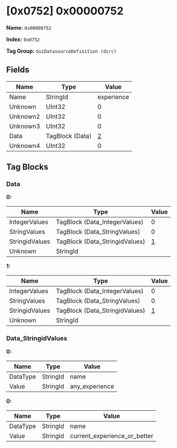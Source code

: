 # [0x0752] 0x00000752

**Name:** ```0x00000752```

**Index:** ```0x0752```

**Tag Group:** ```GuiDatasourceDefinition (dsrc)```

## Fields

Name	| Type	| Value
---	|---	|---	|
Name	|StringId	|experience
Unknown	|UInt32	|0
Unknown2	|UInt32	|0
Unknown3	|UInt32	|0
Data	|TagBlock (Data)	|[2](#data)
Unknown4	|UInt32	|0


## Tag Blocks

### Data

**0:**

Name	| Type	| Value
---	|---	|---	|
IntegerValues	|TagBlock (Data_IntegerValues)	|0
StringValues	|TagBlock (Data_StringValues)	|0
StringidValues	|TagBlock (Data_StringidValues)	|[1](#data_stringidvalues)
Unknown	|StringId	|


**1:**

Name	| Type	| Value
---	|---	|---	|
IntegerValues	|TagBlock (Data_IntegerValues)	|0
StringValues	|TagBlock (Data_StringValues)	|0
StringidValues	|TagBlock (Data_StringidValues)	|[1](#data_stringidvalues)
Unknown	|StringId	|


### Data_StringidValues

**0:**

Name	| Type	| Value
---	|---	|---	|
DataType	|StringId	|name
Value	|StringId	|any_experience


**0:**

Name	| Type	| Value
---	|---	|---	|
DataType	|StringId	|name
Value	|StringId	|current_experience_or_better


